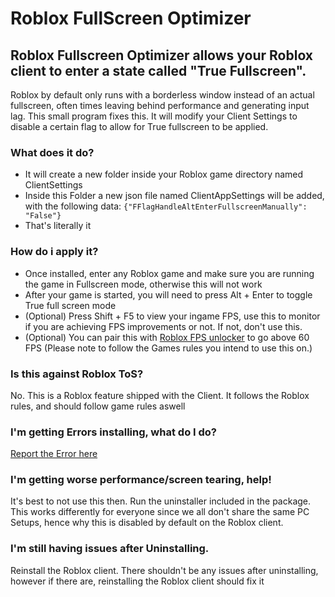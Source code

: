 # Roblox FullScreen Optimizer

## Roblox Fullscreen Optimizer allows your Roblox client to enter a state called "True Fullscreen". 
Roblox by default only runs with a borderless window instead of an actual fullscreen, often times leaving behind performance and generating input lag. This small program fixes this. It will modify your Client Settings to disable a certain flag to allow for True fullscreen to be applied.

### What does it do?
- It will create a new folder inside your Roblox game directory named ClientSettings
- Inside this Folder a new json file named ClientAppSettings will be added, with the following data: `{"FFlagHandleAltEnterFullscreenManually": "False"}`
- That's literally it

### How do i apply it?
- Once installed, enter any Roblox game and make sure you are running the game in Fullscreen mode, otherwise this will not work
- After your game is started, you will need to press Alt + Enter to toggle True full screen mode
- (Optional) Press Shift + F5 to view your ingame FPS, use this to monitor if you are achieving FPS improvements or not. If not, don't use this.
- (Optional) You can pair this with [Roblox FPS unlocker](https://github.com/axstin/rbxfpsunlocker/releases) to go above 60 FPS (Please note to follow the Games rules you intend to use this on.)

### Is this against Roblox ToS?
No. This is a Roblox feature shipped with the Client. It follows the Roblox rules, and should follow game rules aswell

### I'm getting Errors installing, what do I do?
[Report the Error here](https://github.com/KEA12/RobloxFullScreenOptimizer/issues)

### I'm getting worse performance/screen tearing, help!
It's best to not use this then. Run the uninstaller included in the package. This works differently for everyone since we all don't share the same PC Setups, hence why this is disabled by default on the Roblox client. 

### I'm still having issues after Uninstalling.
Reinstall the Roblox client. There shouldn't be any issues after uninstalling, however if there are, reinstalling the Roblox client should fix it
